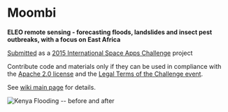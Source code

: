 # Moombi
**ELEO remote sensing - forecasting floods, landslides and insect pest outbreaks, with a focus on East Africa**

[Submitted](https://2015.spaceappschallenge.org/project/eleo-remote-sensing---forecasting-floods-landslides-and-insect-pest-outbreaks/) as a [2015 International Space Apps Challenge](https://2015.spaceappschallenge.org/) project

Contribute code and materials only if they can be used in compliance with the [Apache 2.0 license](https://www.apache.org/licenses/LICENSE-2.0) and the [Legal Terms of the Challenge event](https://2015.spaceappschallenge.org/about/legal/).

See [wiki main page](https://github.com/ProjectPersephone/Moombi/wiki) for details.

![Kenya Flooding -- before and after](http://eoimages.gsfc.nasa.gov/images/imagerecords/17000/17568/tana_amo_2006340.jpg)
